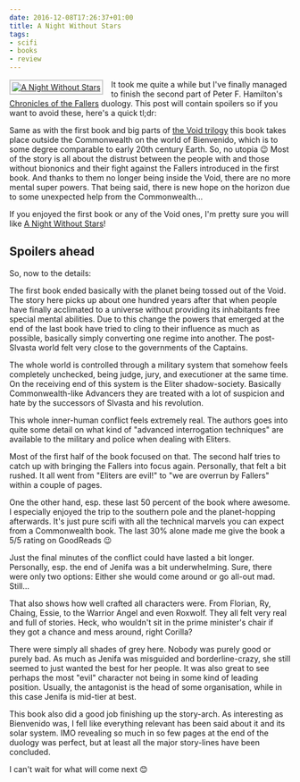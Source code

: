 ```yaml
---
date: 2016-12-08T17:26:37+01:00
title: A Night Without Stars
tags:
- scifi
- books
- review
---
```


<a style="float:left;margin:0 1em 0 0;border:2px solid #CCC;padding:3px;display:block"
href="https://www.goodreads.com/book/show/28530221-a-night-without-stars?utm_medium=api&amp;utm_source=blog_book"><img
style="display:block" alt="A Night Without Stars" src="https://images.gr-assets.com/books/1452665444m/28530221.jpg" /></a>
It took me quite a while but I've finally managed to finish the second part of
Peter F. Hamilton's [Chronicles of the Fallers][] duology. This post will contain
spoilers so if you want to avoid these, here's a quick tl;dr:

[chronicles of the fallers]: https://www.goodreads.com/series/131791-commonwealth-chronicle-of-the-fallers

Same as with the first book and big parts of [the Void trilogy][] this book takes
place outside the Commonwealth on the world of Bienvenido, which is to some
degree comparable to early 20th century Earth. So, no utopia 😉 Most of the
story is all about the distrust between the people with and those without
biononics and their fight against the Fallers introduced in the first book. And
thanks to them no longer being inside the Void, there are no more mental super
powers. That being said, there is new hope on the horizon due to some unexpected
help from the Commonwealth...

[the void trilogy]: https://www.goodreads.com/series/43520

If you enjoyed the first book or any of the Void ones, I'm pretty sure you will
like [A Night Without Stars][]!

[a night without stars]: https://www.goodreads.com/book/show/28439513-a-night-without-stars

## Spoilers ahead

So, now to the details:

The first book ended basically with the planet being tossed out of the Void. The
story here picks up about one hundred years after that when people have finally
acclimated to a universe without providing its inhabitants free special mental
abilities. Due to this change the powers that emerged at the end of the last
book have tried to cling to their influence as much as possible, basically
simply converting one regime into another. The post-Slvasta world felt very
close to the governments of the Captains.

The whole world is controlled through a military system that somehow feels
completely unchecked, being judge, jury, and executioner at the same time. On
the receiving end of this system is the Eliter shadow-society. Basically
Commonwealth-like Advancers they are treated with a lot of suspicion and hate by
the successors of Slvasta and his revolution.

This whole inner-human conflict feels extremely real. The authors goes into
quite some detail on what kind of "advanced interrogation techniques" are
available to the military and police when dealing with Eliters.

Most of the first half of the book focused on that. The second half tries to
catch up with bringing the Fallers into focus again. Personally, that felt a bit
rushed. It all went from "Eliters are evil!" to "we are overrun by Fallers"
within a couple of pages.

One the other hand, esp. these last 50 percent of the book where awesome. I
especially enjoyed the trip to the southern pole and the planet-hopping
afterwards. It's just pure scifi with all the technical marvels you can expect
from a Commonwealth book. The last 30% alone made me give the book a 5/5 rating
on GoodReads 😉

Just the final minutes of the conflict could have lasted a bit
longer. Personally, esp. the end of Jenifa was a bit underwhelming. Sure, there
were only two options: Either she would come around or go all-out mad. Still...

That also shows how well crafted all characters were. From Florian, Ry, Chaing,
Essie, to the Warrior Angel and even Roxwolf. They all felt very real and full
of stories. Heck, who wouldn't sit in the prime minister's chair if they got a
chance and mess around, right Corilla?

There were simply all shades of grey here. Nobody was purely good or purely
bad. As much as Jenifa was misguided and borderline-crazy, she still seemed to
just wanted the best for her people. It was also great to see perhaps the most
"evil" character not being in some kind of leading position. Usually, the
antagonist is the head of some organisation, while in this case Jenifa is
mid-tier at best.

This book also did a good job finishing up the story-arch. As interesting as
Bienvenido was, I fell like everything relevant has been said about it and its
solar system. IMO revealing so much in so few pages at the end of the duology
was perfect, but at least all the major story-lines have been concluded.

I can't wait for what will come next 😊
